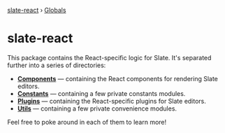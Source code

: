 [slate-react](README.md) › [Globals](globals.md)

# slate-react

This package contains the React-specific logic for Slate. It's separated further into a series of directories:

- [**Components**](./src/components) — containing the React components for rendering Slate editors.
- [**Constants**](./src/constants) — containing a few private constants modules.
- [**Plugins**](./src/plugins) — containing the React-specific plugins for Slate editors.
- [**Utils**](./src/utils) — containing a few private convenience modules.

Feel free to poke around in each of them to learn more!

